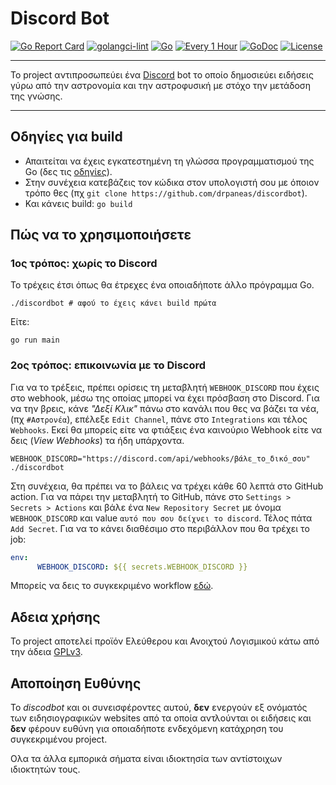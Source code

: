 # Discord Bot

[![Go Report Card](https://goreportcard.com/badge/github.com/drpaneas/discordbot)](https://goreportcard.com/report/github.com/drpaneas/discordbot)
[![golangci-lint](https://github.com/drpaneas/discordbot/actions/workflows/golangci-lint.yml/badge.svg)](https://github.com/drpaneas/discordbot/actions/workflows/golangci-lint.yml)
[![Go](https://github.com/drpaneas/discordbot/actions/workflows/test.yml/badge.svg)](https://github.com/drpaneas/discordbot/actions/workflows/test.yml)
[![Every 1 Hour](https://github.com/drpaneas/discordbot/actions/workflows/run.yml/badge.svg)](https://github.com/drpaneas/discordbot/actions/workflows/run.yml)
[![GoDoc](https://godoc.org/github.com/drpaneas/discordbot?status.svg)](https://pkg.go.dev/mod/github.com/drpaneas/discordbot)
[![License](https://img.shields.io/:license-GPL3-blue.svg)](https://www.gnu.org/licenses/gpl-3.0.html)

----

Το project αντιπροσωπεύει ένα [Discord] bot το οποίο δημοσιεύει ειδήσεις γύρω από την αστρονομία και την αστροφυσική με στόχο την μετάδοση της γνώσης.

---

## Οδηγίες για build

* Απαιτείται να έχεις εγκατεστημένη τη γλώσσα προγραμματισμού της Go (δες τις [οδηγίες](https://go.dev/doc/install)).
* Στην συνέχεια κατεβάζεις τον κώδικα στον υπολογιστή σου με όποιον τρόπο θες (πχ `git clone https://github.com/drpaneas/discordbot`).
* Και κάνεις build: `go build`

## Πώς να το χρησιμοποιήσετε

### 1ος τρόπος: χωρίς το Discord

Το τρέχεις έτσι όπως θα έτρεχες ένα οποιαδήποτε άλλο πρόγραμμα Go.

```shell
./discordbot # αφού το έχεις κάνει build πρώτα
```

Είτε:

```shell
go run main
```

### 2ος τρόπος: επικοινωνία με το Discord

Για να το τρέξεις, πρέπει ορίσεις τη μεταβλητή `WEBHOOK_DISCORD` που έχεις στο webhook, μέσω της οποίας μπορεί να έχει πρόσβαση στο Discord.
Για να την βρεις, κάνε _"Δεξί Κλικ"_ πάνω στο κανάλι που θες να βάζει τα νέα, (πχ `#Αστρονέα`), επέλεξε `Edit Channel`, πάνε στο `Integrations` και τέλος `Webhooks`.
Εκεί θα μπορείς είτε να φτιάξεις ένα καινούριο Webhook είτε να δεις (_View Webhooks_) τα ήδη υπάρχοντα.

```shell
WEBHOOK_DISCORD="https://discord.com/api/webhooks/βάλε_το_δικό_σου" ./discordbot
```

Στη συνέχεια, θα πρέπει να το βάλεις να τρέχει κάθε 60 λεπτά στο GitHub action.
Για να πάρει την μεταβλητή το GitHub, πάνε στο `Settings > Secrets > Actions` και βάλε ένα `New Repository Secret` με όνομα `WEBHOOK_DISCORD` και value `αυτό που σου δείχνει το discord`.
Τέλος πάτα `Add Secret`.
Για να το κάνει διαθέσιμο στο περιβάλλον που θα τρέχει το job:

```yml
env:
      WEBHOOK_DISCORD: ${{ secrets.WEBHOOK_DISCORD }}
```

Μπορείς να δεις το συγκεκριμένο workflow [εδώ](.github/workflows/run.yml).

## Αδεια χρήσης

To project αποτελεί προϊόν Ελεύθερου και Ανοιχτού Λογισμικού κάτω από την άδεια [GPLv3](https://fsfe.org/activities/gplv3/gplv3.el.html).

## Αποποίηση Ευθύνης

Το _discodbot_ και οι συνεισφέροντες αυτού, **δεν** ενεργούν εξ ονόματός των ειδησιογραφικών websites από τα οποία αντλούνται οι ειδήσεις και **δεν** φέρουν ευθύνη για οποιαδήποτε ενδεχόμενη κατάχρηση του συγκεκριμένου project.

Ολα τα άλλα εμπορικά σήματα είναι ιδιοκτησία των αντίστοιχων ιδιοκτητών τους.

[Discord]: https://discord.com/